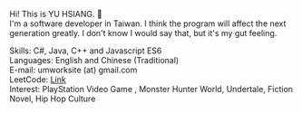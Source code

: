 Hi! This is YU HSIANG.  👋  
I'm a software developer in Taiwan.  I think the program will affect the next generation greatly.  I don't know I would say that, but it's my gut feeling. 

Skills: C#, Java, C++ and Javascript ES6  
Languages: English and Chinese (Traditional)  
E-mail: umworksite (at) gmail.com  
LeetCode: [Link](https://leetcode.com/umworksite/)  
Interest: PlayStation Video Game , Monster Hunter World, Undertale, Fiction Novel, Hip Hop Culture  
